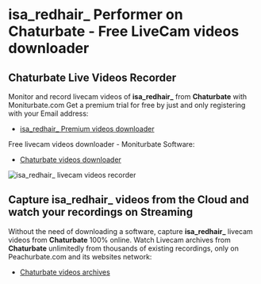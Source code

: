 # isa_redhair_ Performer on Chaturbate - Free LiveCam videos downloader

## Chaturbate Live Videos Recorder

Monitor and record livecam videos of **isa_redhair_** from **Chaturbate** with Moniturbate.com
Get a premium trial for free by just and only registering with your Email address:
* [isa_redhair_ Premium videos downloader](https://moniturbate.com/request-demo-licence-key.html)

Free livecam videos downloader - Moniturbate Software:
* [Chaturbate videos downloader](https://moniturbate.com/moniturbate-download-software.html)

![isa_redhair_ livecam videos recorder](https://peachurnet.com/templates/moniturbate-software.png)


## Capture isa_redhair_ videos from the Cloud and watch your recordings on Streaming

Without the need of downloading a software, capture **isa_redhair_** livecam videos from **Chaturbate** 100% online.
Watch Livecam archives from **Chaturbate** unlimitedly from thousands of existing recordings, only on Peachurbate.com and its websites network:
* [Chaturbate videos archives](https://peachurnet.com/)